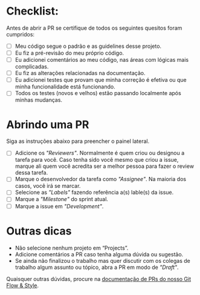 # Checklist:
Antes de abrir a PR se certifique de todos os seguintes quesitos foram cumpridos:
- [ ] Meu código segue o padrão e as guidelines desse projeto.
- [ ] Eu fiz a pré-revisão do meu próprio código.
- [ ] Eu adicionei comentários ao meu código, nas áreas com lógicas mais complicadas.
- [ ] Eu fiz as alterações relacionadas na documentação.
- [ ] Eu adicionei testes que provam que minha correção é efetiva ou que minha funcionalidade está funcionando.
- [ ] Todos os testes (novos e velhos) estão passando localmente após minhas mudanças.

# Abrindo uma PR
Siga as instruções abaixo para preencher o painel lateral.
- [ ] Adicione os *"Reviewers"*. Normalmente é quem criou ou designou a tarefa para você. Caso tenha sido você mesmo que criou a issue, marque ali quem você acredita ser a melhor pessoa para fazer o review dessa tarefa.
- [ ] Marque o desenvolvedor da tarefa como *"Assignee"*. Na maioria dos casos, você irá se marcar.
- [ ] Selecione as *"Labels"* fazendo referência a(s) lable(s) da issue.
- [ ] Marque a *"Milestone"* do sprint atual.
- [ ] Marque a issue em *"Development"*.

# Outras dicas
- Não selecione nenhum projeto em “Projects”.
- Adicione comentários a PR caso tenha alguma dúvida ou sugestão.
- Se ainda não finalizou o trabalho mas quer discutir com os colegas de trabalho algum assunto ou tópico, abra a PR em modo de *"Draft"*.

Quaisquer outras dúvidas, procure na [documentação de PRs do nosso Git Flow & Style](https://www.notion.so/3c-gg/Git-Flow-Style-7b04421e71164b2ba255c1cf1984f4d0#db1cd015962a4b2cb1183e0502f2d942).
